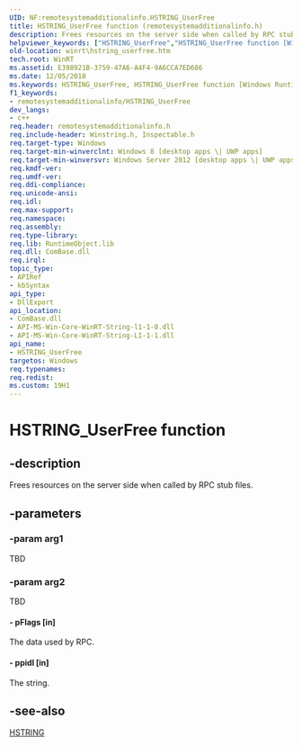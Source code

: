 ```yaml
---
UID: NF:remotesystemadditionalinfo.HSTRING_UserFree
title: HSTRING_UserFree function (remotesystemadditionalinfo.h)
description: Frees resources on the server side when called by RPC stub files.helpviewer_keywords: ["HSTRING_UserFree","HSTRING_UserFree function [Windows Runtime]","remotesystemadditionalinfo/HSTRING_UserFree","winrt.hstring_userfree"]
old-location: winrt\hstring_userfree.htm
tech.root: WinRT
ms.assetid: E398921B-3759-47A6-A4F4-9A6CCA7ED686
ms.date: 12/05/2018
ms.keywords: HSTRING_UserFree, HSTRING_UserFree function [Windows Runtime], remotesystemadditionalinfo/HSTRING_UserFree, winrt.hstring_userfree
f1_keywords:
- remotesystemadditionalinfo/HSTRING_UserFree
dev_langs:
- c++
req.header: remotesystemadditionalinfo.h
req.include-header: Winstring.h, Inspectable.h
req.target-type: Windows
req.target-min-winverclnt: Windows 8 [desktop apps \| UWP apps]
req.target-min-winversvr: Windows Server 2012 [desktop apps \| UWP apps]
req.kmdf-ver: 
req.umdf-ver: 
req.ddi-compliance: 
req.unicode-ansi: 
req.idl: 
req.max-support: 
req.namespace: 
req.assembly: 
req.type-library: 
req.lib: RuntimeObject.lib
req.dll: ComBase.dll
req.irql: 
topic_type:
- APIRef
- kbSyntax
api_type:
- DllExport
api_location:
- ComBase.dll
- API-MS-Win-Core-WinRT-String-l1-1-0.dll
- API-MS-Win-Core-WinRT-String-L1-1-1.dll
api_name:
- HSTRING_UserFree
targetos: Windows
req.typenames: 
req.redist: 
ms.custom: 19H1
---
```


# HSTRING_UserFree function


## -description


Frees resources on the server side when called by RPC stub files.


## -parameters




### -param arg1

TBD


### -param arg2

TBD




#### - pFlags [in]

The data used by RPC.


#### - ppidl [in]

The string.


## -see-also




<a href="https://docs.microsoft.com/windows/desktop/WinRT/hstring">HSTRING</a>
 

 


